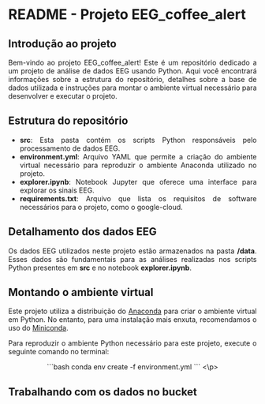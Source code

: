 <div style="text-align: justify">

# README - Projeto EEG_coffee_alert

## Introdução ao projeto


Bem-vindo ao projeto EEG_coffee_alert! Este é um repositório dedicado a um projeto de análise de dados EEG usando Python. Aqui você encontrará informações sobre a estrutura do repositório, detalhes sobre a base de dados utilizada e instruções para montar o ambiente virtual necessário para desenvolver e executar o projeto.

## Estrutura do repositório

- **src**: Esta pasta contém os scripts Python responsáveis pelo processamento de dados EEG.
- **environment.yml**: Arquivo YAML que permite a criação do ambiente virtual necessário para reproduzir o ambiente Anaconda utilizado no projeto.
- **explorer.ipynb**: Notebook Jupyter que oferece uma interface para explorar os sinais EEG.
- **requirements.txt**: Arquivo que lista os requisitos de software necessários para o projeto, como o google-cloud.

## Detalhamento dos dados EEG

Os dados EEG utilizados neste projeto estão armazenados na pasta **/data**. Esses dados são fundamentais para as análises realizadas nos scripts Python presentes em **src** e no notebook **explorer.ipynb**.

## Montando o ambiente virtual

Este projeto utiliza a distribuição do [Anaconda](https://www.anaconda.com/products/distribution) para criar o ambiente virtual em Python. No entanto, para uma instalação mais enxuta, recomendamos o uso do [Miniconda](https://docs.conda.io/en/latest/miniconda.html).

Para reproduzir o ambiente Python necessário para este projeto, execute o seguinte comando no terminal:

<p align="center">
```bash
conda env create -f environment.yml
```
<\p>

## Trabalhando com os dados no bucket
